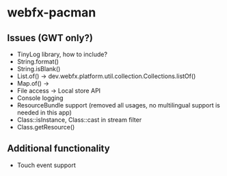 # webfx-pacman

## Issues (GWT only?)
- TinyLog library, how to include?
- String.format()
- String.isBlank()
- List.of() -> dev.webfx.platform.util.collection.Collections.listOf()
- Map.of() -> 
- File access -> Local store API
- Console logging
- ResourceBundle support (removed all usages, no multilingual support is needed in this app)
- Class::isInstance, Class::cast in stream filter
- Class.getResource()

## Additional functionality
- Touch event support
